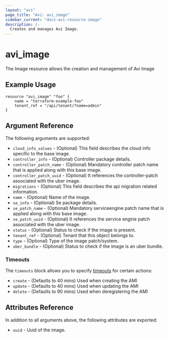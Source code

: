 ```yaml
---
layout: "avi"
page_title: "Avi: avi_image"
sidebar_current: "docs-avi-resource-image"
description: |-
  Creates and manages Avi Image.
---
```


# avi_image

The Image resource allows the creation and management of Avi Image

## Example Usage

```hcl
resource "avi_image" "foo" {
    name = "terraform-example-foo"
    tenant_ref = "/api/tenant/?name=admin"
}
```

## Argument Reference

The following arguments are supported:

* `cloud_info_values` - (Optional) This field describes the cloud info specific to the base image.
* `controller_info` - (Optional) Controller package details.
* `controller_patch_name` - (Optional) Mandatory controller patch name that is applied along with this base image.
* `controller_patch_uuid` - (Optional) It references the controller-patch associated with the uber image.
* `migrations` - (Optional) This field describes the api migration related information.
* `name` - (Optional) Name of the image.
* `se_info` - (Optional) Se package details.
* `se_patch_name` - (Optional) Mandatory serviceengine patch name that is applied along with this base image.
* `se_patch_uuid` - (Optional) It references the service engine patch associated with the uber image.
* `status` - (Optional) Status to check if the image is present.
* `tenant_ref` - (Optional) Tenant that this object belongs to.
* `type` - (Optional) Type of the image patch/system.
* `uber_bundle` - (Optional) Status to check if the image is an uber bundle.


### Timeouts

The `timeouts` block allows you to specify [timeouts](https://www.terraform.io/docs/configuration/resources.html#timeouts) for certain actions:

* `create` - (Defaults to 40 mins) Used when creating the AMI
* `update` - (Defaults to 40 mins) Used when updating the AMI
* `delete` - (Defaults to 90 mins) Used when deregistering the AMI

## Attributes Reference

In addition to all arguments above, the following attributes are exported:

* `uuid` -  Uuid of the image.

